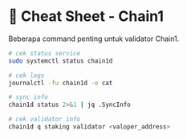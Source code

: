 # 📑 Cheat Sheet - Chain1

Beberapa command penting untuk validator Chain1.

```bash
# cek status service
sudo systemctl status chain1d

# cek logs
journalctl -fu chain1d -o cat

# sync info
chain1d status 2>&1 | jq .SyncInfo

# cek validator info
chain1d q staking validator <valoper_address>
```
